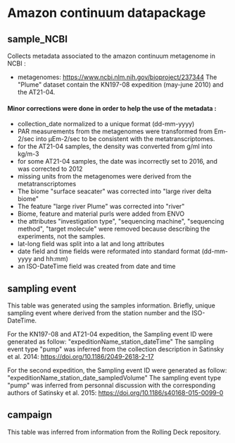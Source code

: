 # Amazon continuum datapackage

## sample_NCBI
Collects metadata associated to the amazon continuum metagenome in NCBI : 
- metagenomes: https://www.ncbi.nlm.nih.gov/bioproject/237344 
The "Plume" dataset contain the KN197-08 expedition (may-june 2010) and the AT21-04.

#### Minor corrections were done in order to help the use of the metadata :
  - collection_date normalized to a unique format (dd-mm-yyyy)  
  - PAR measurements from the metagenomes were transformed from Em-2/sec into μEm-2/sec to be consistent with the metatranscriptomes.
  - for the AT21-04 samples, the density was converted from g/ml into kg/m-3
  - for some AT21-04 samples, the date was incorrectly set to 2016, and was corrected to 2012
  - missing units from the metagenomes were derived from the metatranscriptomes
  - The biome "surface seacater" was corrected into "large river delta biome"
  - The feature "large river Plume" was corrected into "river"
  - Biome, feature and material purls were added from ENVO
  - the attributes "investigation type", "sequencing machine", "sequencing method", "target molecule" were removed because describing the experiments, not the samples.
  - lat-long field was split into a lat and long attributes
  - date field and time fields were reformated into standard format (dd-mm-yyyy and hh:mm)
  - an ISO-DateTime field was created from date and time

## sampling event
This table was generated using the samples information. Briefly, unique sampling event where derived from the station number and the ISO-DateTime.

For the KN197-08 and AT21-04 expedition, the Sampling event ID were generated as follow: "expeditionName_station_dateTime"
The sampling event type "pump" was inferred from the collection description in Satinsky et al. 2014: https://doi.org/10.1186/2049-2618-2-17

For the second expedition, the Sampling event ID were generated as follow: "expeditionName_station_date_sampledVolume"
The sampling event type "pump" was inferred from personnal discussion with the corresponding authors of Satinsky et al. 2015: https://doi.org/10.1186/s40168-015-0099-0

## campaign
This table was inferred from information from the Rolling Deck repository.


